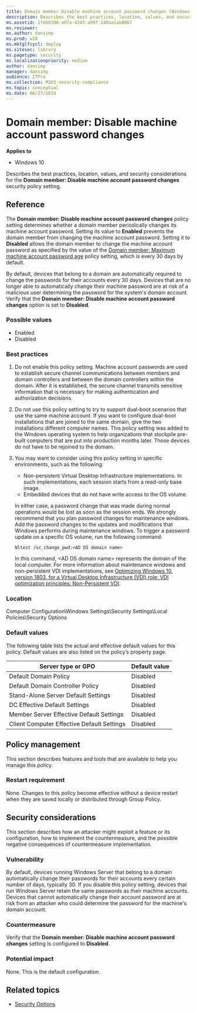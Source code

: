 ```yaml
---
title: Domain member Disable machine account password changes (Windows 10)
description: Describes the best practices, location, values, and security considerations for the Domain member Disable machine account password changes security policy setting.
ms.assetid: 1f660300-a07a-4243-a09f-140aa1ab8867
ms.reviewer:
ms.author: dansimp
ms.prod: w10
ms.mktglfcycl: deploy
ms.sitesec: library
ms.pagetype: security
ms.localizationpriority: medium
author: dansimp
manager: dansimp
audience: ITPro
ms.collection: M365-security-compliance
ms.topic: conceptual
ms.date: 06/27/2019
---
```


# Domain member: Disable machine account password changes

**Applies to**
-   Windows 10

Describes the best practices, location, values, and security considerations for the **Domain member: Disable machine account password changes** security policy setting.

## Reference

The **Domain member: Disable machine account password changes** policy setting determines whether a domain member periodically changes its machine account password. Setting its value to **Enabled** prevents the domain member from changing the machine account password. Setting it to **Disabled** allows the domain member to change the machine account password as specified by the value of the [Domain member: Maximum machine account password age](domain-member-maximum-machine-account-password-age.md) policy setting, which is every 30 days by default.

By default, devices that belong to a domain are automatically required to change the passwords for their accounts every 30 days. Devices that are no longer able to automatically change their machine password are at risk of a malicious user determining the password for the system's domain account.
Verify that the **Domain member: Disable machine account password changes** option is set to **Disabled**.

### Possible values

-   Enabled
-   Disabled

### Best practices

1. Do not enable this policy setting. Machine account passwords are used to establish secure channel communications between members and domain controllers and between the domain controllers within the domain. After it is established, the secure channel transmits sensitive information that is necessary for making authentication and authorization decisions.
2. Do not use this policy setting to try to support dual-boot scenarios that use the same machine account. If you want to configure dual-boot installations that are joined to the same domain, give the two installations different computer names. This policy setting was added to the Windows operating system to help organizations that stockpile pre-built computers that are put into production months later. Those devices do not have to be rejoined to the domain.
3. You may want to consider using this policy setting in specific environments, such as the following:

     - Non-persistent Virtual Desktop Infrastructure implementations. In such implementations, each session starts from a read-only base image.
     - Embedded devices that do not have write access to the OS volume.

    In either case, a password change that was made during normal operations would be lost as soon as the session ends. We strongly recommend that you plan password changes for maintenance windows. Add the password changes to the updates and modifications that Windows performs during maintenance windows. To trigger a password update on a specific OS volume, run the following command:

     ```
     Nltest /sc_change_pwd:<AD DS domain name>
     ```

     In this command, \<AD DS domain name\> represents the domain of the local computer. For more information about maintenance windows and non-persistent VDI implementations, see [Optimizing Windows 10, version 1803, for a Virtual Desktop Infrastructure (VDI) role: VDI optimization principles: Non-Persistent VDI](/windows-server/remote/remote-desktop-services/rds-vdi-recommendations-1803#vdi-optimization-principles).

### Location

Computer Configuration\\Windows Settings\\Security Settings\\Local Policies\\Security Options

### Default values

The following table lists the actual and effective default values for this policy. Default values are also listed on the policy’s property page.

| Server type or GPO | Default value |
| - | - |
| Default Domain Policy | Disabled |
| Default Domain Controller Policy | Disabled|
| Stand-Alone Server Default Settings | Disabled|
| DC Effective Default Settings | Disabled|
| Member Server Effective Default Settings | Disabled|
| Client Computer Effective Default Settings | Disabled|

## Policy management

This section describes features and tools that are available to help you manage this policy.

### Restart requirement

None. Changes to this policy become effective without a device restart when they are saved locally or distributed through Group Policy.

## Security considerations

This section describes how an attacker might exploit a feature or its configuration, how to implement the countermeasure, and the possible negative consequences of countermeasure implementation.

### Vulnerability

By default, devices running Windows Server that belong to a domain automatically change their passwords for their accounts every certain number of days, typically 30. If you disable this policy setting, devices that run Windows Server retain the same passwords as their machine accounts. Devices
that cannot automatically change their account password are at risk from an attacker who could determine the password for the machine's domain account.

### Countermeasure

Verify that the **Domain member: Disable machine account password changes** setting is configured to **Disabled**.

### Potential impact

None. This is the default configuration.

## Related topics

- [Security Options](security-options.md)
